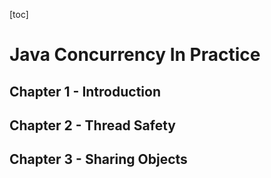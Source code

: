 [toc]

# Java Concurrency In Practice

##  Chapter 1 - Introduction

## Chapter 2 - Thread Safety

## Chapter 3 - Sharing Objects

 